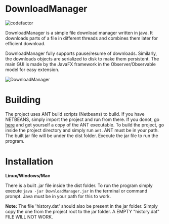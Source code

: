 # DownloadManager

![codefactor](https://www.codefactor.io/repository/github/gnikdroy/downloadmanager/badge)

DownloadManager is a simple file download manager written in java. It downloads parts of a file in different threads and combines them later for efficient download.

DownloadManager fully supports pause/resume of downloads. Similarly, the downloads objects are serialized to disk to make them persistent.
The main GUI is made by the JavaFX framework in the Observer/Observable model for easy extension.


![DownloadManager](https://raw.githubusercontent.com/GnikDroy/DownloadManager/master/screenshots/screenshot.png)


# Building 

The project uses ANT build scripts (Netbeans) to build. If you have NETBEANS, simply import the project and run from there. If you donot, go [here](https://ant.apache.org/) and get yourself a copy of the ANT executable.
To build the project, go inside the project directory and simply run `ant`. ANT must be in your path. The built jar file will be under the dist folder.
Execute the jar file to run the program.

# Installation

__Linux/Windows/Mac__

There is a built .jar file inside the dist folder.
To run the program simply execute `java -jar DownloadManager.jar` in the terminal or command prompt. Java must be in your path for this to work.

**Note:** The file 'history.dat' should also be present in the jar folder. Simply copy the one from the project root to the jar folder. A EMPTY "history.dat" FILE WILL NOT WORK.
